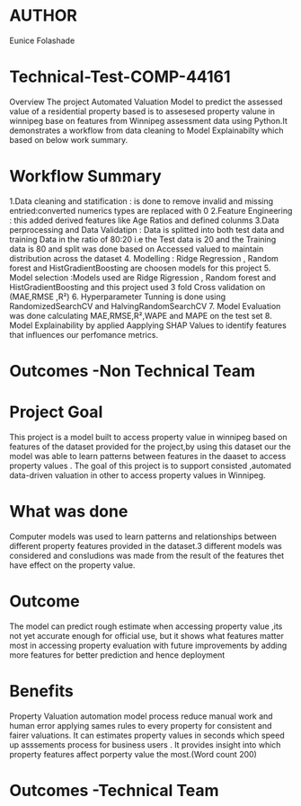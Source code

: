 # AUTHOR 
Eunice Folashade

# Technical-Test-COMP-44161

Overview
The project Automated Valuation Model to predict the assessed value of a residential property based is to assesesed property valune in winnipeg base on features  from Winnipeg assessment data using Python.It demonstrates a workflow from data cleaning to Model Explainabilty which based on below work summary.  

# Workflow Summary 

1.Data cleaning and statification : is done to remove invalid and missing entried:converted numerics types are replaced with 0
2.Feature Engineering : this added derived features like Age Ratios and defined colunms
3.Data perprocessing and Data Validatipn : Data is splitted into both test data and training Data in the ratio of 80:20 i.e the Test data is 20 and the Training data is 80 and split was done based on Accessed valued to maintain distribution across the dataset
4. Modelling : Ridge Regression , Random forest and HistGradientBoosting are choosen models for this project
5. Model selection :Models used are Ridge Rigression , Random forest and HistGradientBoosting and this project used 3 fold Cross validation on (MAE,RMSE ,R²)
6. Hyperparameter Tunning is done using RandomizedSearchCV and HalvingRandomSearchCV
7. Model Evaluation was done calculating MAE,RMSE,R²,WAPE and MAPE on the test set
8. Model Explainability by applied Aapplying SHAP Values to identify features that influences our perfomance metrics. 

# Outcomes -Non Technical Team
# Project Goal
This project is a model built to access property value in winnipeg based on features of the dataset provided for the project,by using this dataset our the model was able to learn patterns between features in the daaset to access property values . The goal of this project is to support consisted ,automated data-driven valuation  in other to access property values in Winnipeg.
# What was done
Computer models was used to learn patterns and relationships between different property features provided in the dataset.3 different models was considered and consludions was made from the result of the features thet have effect on the property value.
# Outcome
The model can predict rough estimate when accessing property value ,its not yet accurate enough for official use, but it shows what features matter most in accessing property evaluation with future improvements by adding more features for better prediction and hence deployment 
# Benefits
Property Valuation automation model process reduce manual work and human error applying sames rules to every property for consistent and fairer valuations.
It can estimates property values in seconds which speed up asssements process for business users .
It provides insight into which property features affect porperty value the most.(Word count 200)

# Outcomes -Technical Team
